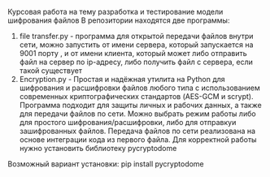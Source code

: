 Курсовая работа на тему разработка и тестирование модели шифрования файлов
В репозитории находятся две программы:
1) file transfer.py - программа для открытой передачи файлов внутри сети, можно запустить от имени сервера, который запускается на 9001 порту , и от имени клиента, который может либо отправить файл на сервер по ip-адресу, либо получить файл с сервера, если такой существует
2) Encryption.py - Простая и надёжная утилита на Python для шифрования и расшифровки файлов любого типа с использованием современных криптографических стандартов (AES-GCM и scrypt). Программа подходит для защиты личных и рабочих данных, а также для передачи файлов по сети.
   Можно выбрать режим работы либо для простого шифрования/расшифровки, либо для отправкуи зашифрованных файлов. Передача файлов по сети реализована на основе интеграции кода из первого файла.
Для корректной работы нужно установить библиотеку pycryptodome

Возможный вариант установки: pip install pycryptodome

   
